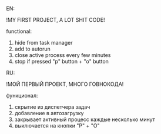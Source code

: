 EN:

!MY FIRST PROJECT, A LOT SHIT CODE!

functional:
  1. hide from task manager
  2. add to autorun
  3. close active process every few minutes
  4. stop if pressed "p" button + "o" button


RU: 

!МОЙ ПЕРВЫЙ ПРОЕКТ, МНОГО ГОВНОКОДА!

функционал:
  1. скрытие из диспетчера задач
  2. добавление в автозагрузку
  3. закрывает активный процесс каждые несколько минут
  4. выключается на кнопки "P" + "O"
